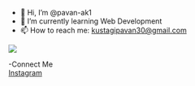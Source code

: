 - 👋 Hi, I’m @pavan-ak1
- 🌱 I’m currently learning Web Development
- 📫 How to reach me: kustagipavan30@gmail.com


<img src="https://github.com/pavan-ak1/pavan-ak1/assets/148765088/2b921105-4afb-49c3-b5e0-37d776c879c9"/>

-Connect Me <br/>
<a href="https://www.instagram.com/_pavan02._?igsh=ejJuZnV2cDFyNnl0">Instagram</a>

<!--pavan-ak1/pavan-ak1 is a ✨ special ✨ repository because its `README.md` (this file) appears on your GitHub profile.
You can click the Preview link to take a look at your changes.
--->
